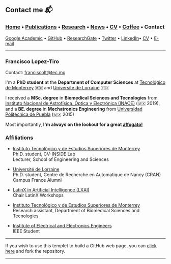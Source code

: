 
## Contact me 📬
###  [Home](/index) • [Publications](/publications) • [Research](/research) • [News](/news) • [CV](/brief_cv) • [Coffee](/coffee) • Contact                        

<a href="https://scholar.google.com/citations?user=AlKdFRsAAAAJ&hl=es" target="_blank">Google Academic</a> • <a href="https://github.com/friscolt" target="_blank">GitHub</a> • <a href="https://www.researchgate.net/profile/Francisco-Lopez-Tiro" target="_blank">ResearchGate</a> • <a href="https://twitter.com/Friscolt" target="_blank">Twitter</a> • <a href="https://www.linkedin.com/in/friscolt/" target="_blank">LinkedIn</a>• [CV](/files/CV_FranciscoLopez.pdf) • [E-mail](mailto:franciscolt@tec.mx?subject=%20Hello,%20Francisco) 


---

### **Francisco Lopez-Tiro**                 
Contact: [franciscolt@tec.mx](mailto:franciscolt@tec.mx?subject=%20Hello,%20Francisco)

I'm a **PhD student** at the **Department of Computer Sciences** at <a href="https://tec.mx/es" target="_blank">Tecnológico de Monterrey</a> 🇲🇽 and <a href="https://www.univ-lorraine.fr" target="_blank">Université de Lorraine</a> 🇫🇷

I received a **MSc. degree** in **Biomedical Sciences and Tecnologies** from <a href="https://www.inaoep.mx" target="_blank">Instituto Nacional de Astrofísica, Óptica y Electrónica (INAOE)</a> (🇲🇽 2019), and a **BE. degree** in **Mechatronics Engineering** from <a href="http://www.uppuebla.edu.mx/joomla1/" target="_blank">Universidad Politécnica de Puebla</a> (🇲🇽 2015)

Most importantly, **I'm always on the lookout for a great <a href="https://en.wikipedia.org/wiki/Affogato" target="_blank">affogato!</a>**

### Affiliations

* <a href="https://tec.mx/es" target="_blank">Instituto Tecnológico y de Estudios Superiores de Monterrey</a>                      
Ph.D. student, CV-INSIDE Lab   
Lecturer, School of Engineering and Sciences      

* <a href="https://www.univ-lorraine.fr" target="_blank">Université de Lorraine</a>                      
Ph.D. student, Centre de Recherche en Automatique de Nancy (CRAN)   
Campus France Alumni

* <a href="https://www.latinxinai.org" target="_blank"> LatinX in Artificial Intelligence (LXAI) </a>                      
Chair LatinX Workshops

* <a href="https://tec.mx/es" target="_blank">Instituto Tecnológico y de Estudios Superiores de Monterrey</a>                  
Research assistant, Department of Biomedical Sciences and Tecnologies

* <a href="https://www.ieee.org" target="_blank">Institute of Electrical and Electronics Engineers</a>                       
IEEE Student                                                            








---

If you wish to use this templet to build a GitHub web page, you can <a href="https://github.com/friscolt/friscolt.github.io" target="_blank">click here</a>  and fork the repository. 


---
